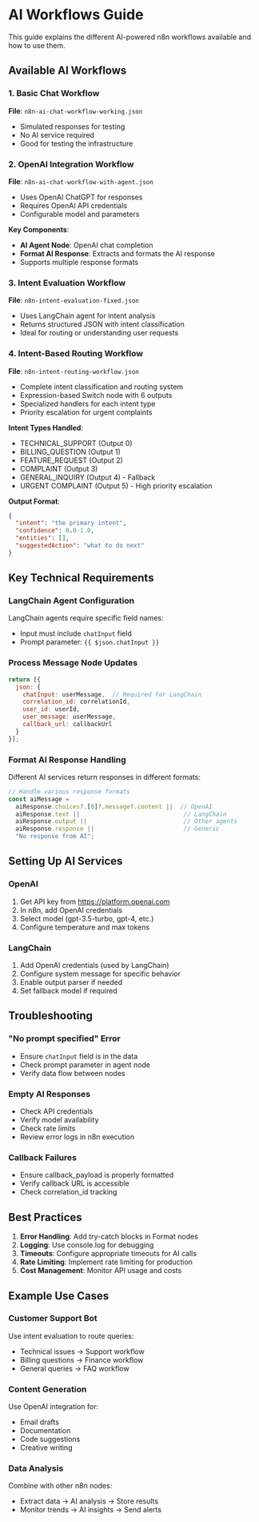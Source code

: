 # AI Workflows Guide

This guide explains the different AI-powered n8n workflows available and how to use them.

## Available AI Workflows

### 1. Basic Chat Workflow
**File**: `n8n-ai-chat-workflow-working.json`
- Simulated responses for testing
- No AI service required
- Good for testing the infrastructure

### 2. OpenAI Integration Workflow
**File**: `n8n-ai-chat-workflow-with-agent.json`
- Uses OpenAI ChatGPT for responses
- Requires OpenAI API credentials
- Configurable model and parameters

**Key Components**:
- **AI Agent Node**: OpenAI chat completion
- **Format AI Response**: Extracts and formats the AI response
- Supports multiple response formats

### 3. Intent Evaluation Workflow
**File**: `n8n-intent-evaluation-fixed.json`
- Uses LangChain agent for intent analysis
- Returns structured JSON with intent classification
- Ideal for routing or understanding user requests

### 4. Intent-Based Routing Workflow
**File**: `n8n-intent-routing-workflow.json`
- Complete intent classification and routing system
- Expression-based Switch node with 6 outputs
- Specialized handlers for each intent type
- Priority escalation for urgent complaints

**Intent Types Handled**:
- TECHNICAL_SUPPORT (Output 0)
- BILLING_QUESTION (Output 1)
- FEATURE_REQUEST (Output 2)
- COMPLAINT (Output 3)
- GENERAL_INQUIRY (Output 4) - Fallback
- URGENT COMPLAINT (Output 5) - High priority escalation

**Output Format**:
```json
{
  "intent": "the primary intent",
  "confidence": 0.0-1.0,
  "entities": [],
  "suggestedAction": "what to do next"
}
```

## Key Technical Requirements

### LangChain Agent Configuration
LangChain agents require specific field names:
- Input must include `chatInput` field
- Prompt parameter: `{{ $json.chatInput }}`

### Process Message Node Updates
```javascript
return [{
  json: {
    chatInput: userMessage,  // Required for LangChain
    correlation_id: correlationId,
    user_id: userId,
    user_message: userMessage,
    callback_url: callbackUrl
  }
}];
```

### Format AI Response Handling
Different AI services return responses in different formats:
```javascript
// Handle various response formats
const aiMessage = 
  aiResponse.choices?.[0]?.message?.content ||  // OpenAI
  aiResponse.text ||                             // LangChain
  aiResponse.output ||                           // Other agents
  aiResponse.response ||                         // Generic
  "No response from AI";
```

## Setting Up AI Services

### OpenAI
1. Get API key from https://platform.openai.com
2. In n8n, add OpenAI credentials
3. Select model (gpt-3.5-turbo, gpt-4, etc.)
4. Configure temperature and max tokens

### LangChain
1. Add OpenAI credentials (used by LangChain)
2. Configure system message for specific behavior
3. Enable output parser if needed
4. Set fallback model if required

## Troubleshooting

### "No prompt specified" Error
- Ensure `chatInput` field is in the data
- Check prompt parameter in agent node
- Verify data flow between nodes

### Empty AI Responses
- Check API credentials
- Verify model availability
- Check rate limits
- Review error logs in n8n execution

### Callback Failures
- Ensure callback_payload is properly formatted
- Verify callback URL is accessible
- Check correlation_id tracking

## Best Practices

1. **Error Handling**: Add try-catch blocks in Format nodes
2. **Logging**: Use console.log for debugging
3. **Timeouts**: Configure appropriate timeouts for AI calls
4. **Rate Limiting**: Implement rate limiting for production
5. **Cost Management**: Monitor API usage and costs

## Example Use Cases

### Customer Support Bot
Use intent evaluation to route queries:
- Technical issues → Support workflow
- Billing questions → Finance workflow
- General queries → FAQ workflow

### Content Generation
Use OpenAI integration for:
- Email drafts
- Documentation
- Code suggestions
- Creative writing

### Data Analysis
Combine with other n8n nodes:
- Extract data → AI analysis → Store results
- Monitor trends → AI insights → Send alerts